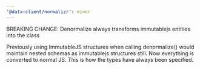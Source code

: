 ```yaml
---
'@data-client/normalizr': minor
---
```


BREAKING CHANGE: Denormalize always transforms immutablejs entities into the class

Previously using ImmutableJS structures when calling denormalize() would maintain
nested schemas as immutablejs structures still. Now everything is converted to normal JS.
This is how the types have always been specified.
